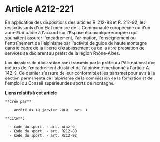 # Article A212-221

En application des dispositions des articles R. 212-88 et R. 212-92, les ressortissants d'un Etat membre de la Communauté
européenne ou d'un autre Etat partie à l'accord sur l'Espace économique européen qui souhaitent assurer l'encadrement,
l'animation, l'enseignement ou l'entraînement de l'alpinisme par l'activité de guide de haute montagne dans le cadre de la
liberté d'établissement ou de la libre prestation de services se déclarent au préfet de la région Rhône-Alpes. 

Les dossiers de déclaration sont transmis par le préfet au Pôle national des métiers de l'encadrement du ski et de
l'alpinisme mentionné à l'article A. 142-9. Ce dernier s'assure de leur conformité et les transmet pour avis à la section
permanente de l'alpinisme de la commission de la formation et de l'emploi du Conseil supérieur des sports de montagne.

**Liens relatifs à cet article**

	**Créé par**:

	  - Arrêté du 18 janvier 2010 - art. 1

	**Cite**:

	  - Code du sport. - art. A142-9
	  - Code du sport. - art. R212-88
	  - Code du sport. - art. R212-92
